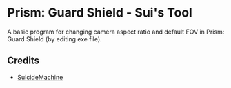 ﻿Prism: Guard Shield - Sui's Tool
=====================
A basic program for changing camera aspect ratio and default FOV in Prism: Guard Shield (by editing exe file).

Credits
-------
  * [SuicideMachine](http://twitch.tv/suimachine)
  
